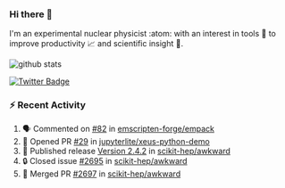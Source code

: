 ### Hi there 👋 

I'm an experimental nuclear physicist :atom: with an interest in tools :wrench: to improve productivity :chart_with_upwards_trend: and scientific insight :telescope:.

![github stats](https://github-readme-stats.vercel.app/api?username=agoose77&show_icons=true&hide_rank=true&hide_title=true&bg_color=30,e76445,904e95&text_color=efe3ec&icon_color=efe3ec)
<!--
**agoose77/agoose77** is a ✨ _special_ ✨ repository because its `README.md` (this file) appears on your GitHub profile.

Here are some ideas to get you started:

- 🔭 I’m currently working on ...
- 🌱 I’m currently learning ...
- 👯 I’m looking to collaborate on ...
- 🤔 I’m looking for help with ...
- 💬 Ask me about ...
- 📫 How to reach me: ...
- 😄 Pronouns: ...
- ⚡ Fun fact: ...
-->

[![Twitter Badge](https://img.shields.io/twitter/follow/agoose77?style=flat-square&logo=Twitter&logoColor=white&color=cornflowerblue)](https://twitter.com/agoose77)

### :zap: Recent Activity

<!--START_SECTION:activity-->
1. 🗣 Commented on [#82](https://github.com/emscripten-forge/empack/pull/82#issuecomment-1709087150) in [emscripten-forge/empack](https://github.com/emscripten-forge/empack)
2. 💪 Opened PR [#29](https://github.com/jupyterlite/xeus-python-demo/pull/29) in [jupyterlite/xeus-python-demo](https://github.com/jupyterlite/xeus-python-demo)
3. 🚀 Published release [Version 2.4.2](https://github.com/scikit-hep/awkward/releases/tag/v2.4.2) in [scikit-hep/awkward](https://github.com/scikit-hep/awkward)
4. 🔒 Closed issue [#2695](https://github.com/scikit-hep/awkward/issues/2695) in [scikit-hep/awkward](https://github.com/scikit-hep/awkward)
5. 🎉 Merged PR [#2697](https://github.com/scikit-hep/awkward/pull/2697) in [scikit-hep/awkward](https://github.com/scikit-hep/awkward)
<!--END_SECTION:activity-->
